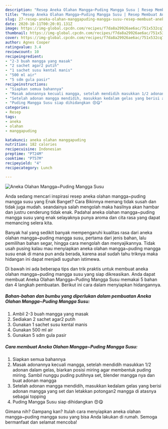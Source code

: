 ```yaml
---
description: "Resep Aneka Olahan Mangga~Puding Mangga Susu | Resep Membuat Aneka Olahan Mangga~Puding Mangga Susu Yang Menggugah Selera"
title: "Resep Aneka Olahan Mangga~Puding Mangga Susu | Resep Membuat Aneka Olahan Mangga~Puding Mangga Susu Yang Menggugah Selera"
slug: 27-resep-aneka-olahan-manggapuding-mangga-susu-resep-membuat-aneka-olahan-manggapuding-mangga-susu-yang-menggugah-selera
date: 2020-10-11T00:20:01.131Z
image: https://img-global.cpcdn.com/recipes/f7da8a29926ae6ac/751x532cq70/aneka-olahan-manggapuding-mangga-susu-foto-resep-utama.jpg
thumbnail: https://img-global.cpcdn.com/recipes/f7da8a29926ae6ac/751x532cq70/aneka-olahan-manggapuding-mangga-susu-foto-resep-utama.jpg
cover: https://img-global.cpcdn.com/recipes/f7da8a29926ae6ac/751x532cq70/aneka-olahan-manggapuding-mangga-susu-foto-resep-utama.jpg
author: Agnes Cooper
ratingvalue: 3.4
reviewcount: 10
recipeingredient:
- "2-3 buah mangga yang masak"
- "2 sachet agar2 putih"
- "1 sachet susu kental manis"
- "500 ml air"
- "5 sdm gula pasir"
recipeinstructions:
- "Siapkan semua bahannya"
- "Masak adonannya kecuali mangga, setelah mendidih masukkan 1/2 adonan dalam gelas, biarkan posisi miring agar membentuk puding miring. Sambil nunggu puding putihnya set, blender mangga nya dan buat adonan mangga"
- "Setelah adonan mangga mendidih, masukkan kedalam gelas yang berisi adonan mangga yang set dan letakkan potongan2 mangga di atasnya sebagai topping"
- "Puding Mangga Susu siap dihidangkan 😍😋"
categories:
- Resep
tags:
- aneka
- olahan
- manggapuding

katakunci: aneka olahan manggapuding 
nutrition: 182 calories
recipecuisine: Indonesian
preptime: "PT24M"
cooktime: "PT57M"
recipeyield: "4"
recipecategory: Lunch

---
```



![Aneka Olahan Mangga~Puding Mangga Susu](https://img-global.cpcdn.com/recipes/f7da8a29926ae6ac/751x532cq70/aneka-olahan-manggapuding-mangga-susu-foto-resep-utama.jpg)

Anda sedang mencari inspirasi resep aneka olahan mangga~puding mangga susu yang Enak Banget? Cara Bikinnya memang tidak susah dan tidak juga mudah. seandainya salah mengolah maka hasilnya akan hambar dan justru cenderung tidak enak. Padahal aneka olahan mangga~puding mangga susu yang enak selayaknya punya aroma dan cita rasa yang dapat memancing selera kita.

Banyak hal yang sedikit banyak mempengaruhi kualitas rasa dari aneka olahan mangga~puding mangga susu, pertama dari jenis bahan, lalu pemilihan bahan segar, hingga cara mengolah dan menyajikannya. Tidak usah pusing kalau mau menyiapkan aneka olahan mangga~puding mangga susu enak di mana pun anda berada, karena asal sudah tahu triknya maka hidangan ini dapat menjadi suguhan istimewa.




Di bawah ini ada beberapa tips dan trik praktis untuk membuat aneka olahan mangga~puding mangga susu yang siap dikreasikan. Anda dapat membuat Aneka Olahan Mangga~Puding Mangga Susu memakai 5 bahan dan 4 langkah pembuatan. Berikut ini cara dalam menyiapkan hidangannya.

<!--inarticleads1-->

##### Bahan-bahan dan bumbu yang diperlukan dalam pembuatan Aneka Olahan Mangga~Puding Mangga Susu:

1. Ambil 2-3 buah mangga yang masak
1. Sediakan 2 sachet agar2 putih
1. Gunakan 1 sachet susu kental manis
1. Gunakan 500 ml air
1. Gunakan 5 sdm gula pasir




<!--inarticleads2-->

##### Cara membuat Aneka Olahan Mangga~Puding Mangga Susu:

1. Siapkan semua bahannya
1. Masak adonannya kecuali mangga, setelah mendidih masukkan 1/2 adonan dalam gelas, biarkan posisi miring agar membentuk puding miring. Sambil nunggu puding putihnya set, blender mangga nya dan buat adonan mangga
1. Setelah adonan mangga mendidih, masukkan kedalam gelas yang berisi adonan mangga yang set dan letakkan potongan2 mangga di atasnya sebagai topping
1. Puding Mangga Susu siap dihidangkan 😍😋




Gimana nih? Gampang kan? Itulah cara menyiapkan aneka olahan mangga~puding mangga susu yang bisa Anda lakukan di rumah. Semoga bermanfaat dan selamat mencoba!
